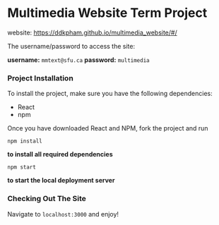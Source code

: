 # Multimedia Website Term Project

website: https://ddkpham.github.io/multimedia_website/#/


The username/password to access the site: 

**username:** `mmtext@sfu.ca` **password:** `multimedia` 


### Project Installation

To install the project, make sure you have the following dependencies:

- React
- npm

Once you have downloaded React and NPM, fork the project and run 
```
npm install
```
**to install all required dependencies** 
```
npm start
```
**to start the local deployment server**


### Checking Out The Site

Navigate to `localhost:3000` and enjoy! 
